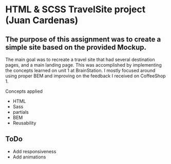 # HTML & SCSS TravelSite project (Juan Cardenas)

## The purpose of this assignment was to create a simple site based on the provided Mockup.

The main goal was to recreate a travel site that had several destination pages, and a main landing page. This was accomplished by implementing the concepts learned on unit 1 at BrainStation. I mostly focused around using proper BEM and improving on the feedback I received on CoffeeShop 1.

Concepts applied

* HTML
* Sass
* partials
* BEM
* Reusability

## ToDo

* Add responsiveness
* Add animations